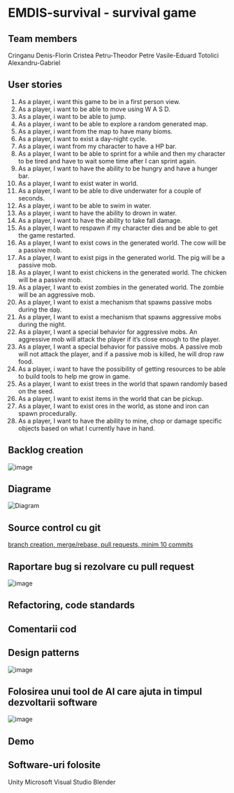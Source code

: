 #  EMDIS-survival - survival game

## Team members
Cringanu Denis-Florin
Cristea Petru-Theodor
Petre Vasile-Eduard
Totolici Alexandru-Gabriel

## User stories
1. As a player, i want this game to be in a first person view.
2. As a player, i want to be able to move using W A S D.
3. As a player, i want to be able to jump.
4. As a player, i want to be able to explore a random generated map.
5. As a player, i want from the map to have many bioms.
6. As a player, I want to exist a day-night cycle.
7. As a player, i want from my character to have a HP bar.
8. As a player, I want to be able to sprint for a while and then my character to be tired and have to wait some time after I can sprint again.
9. As a player, I want to have the ability to be hungry and have a hunger bar.
10. As a player, I want to exist water in world.
11. As a player, I want to be able to dive underwater for a couple of seconds.
12. As a player, i want to be able to swim in water.
13. As a player, i want to have the ability to drown in water.
14. As a player, I want to have the ability to take fall damage.
15. As a player, I want to respawn if my character dies and be able to get the game restarted.
16. As a player, I want to exist cows in the generated world. The cow will be a passive mob.
17. As a player, I want to exist pigs in the generated world. The pig will be a passive mob.
18. As a player, I want to exist chickens in the generated world. The chicken will be a passive mob.
19. As a player, I want to exist zombies in the generated world. The zombie will be an aggressive mob.
20. As a player, I want to exist a mechanism that spawns passive mobs during the day. 
21. As a player, I want to exist a mechanism that spawns aggressive mobs during the night.
22. As a player, I want a special behavior for aggressive mobs. An aggressive mob will attack the player if it’s close enough to the player.
23. As a player, I want a special behavior for passive mobs. A passive mob will not attack the player, and if a passive mob is killed, he will drop raw food.
24. As a player, i want to have the possibility of getting resources to be able to build tools to help me grow in game.
25. As a player, I want to exist trees in the world that spawn randomly based on the seed.
26. As a player, I want to exist items in the world that can be pickup.
28. As a player, I want to exist ores in the world, as stone and iron can spawn procedurally.
29. As a player, I want to have the ability to mine, chop or damage specific objects based on what I currently have in hand.

## Backlog creation
![image](https://github.com/Senthy30/Procedual-Generation/assets/99651514/eac19460-cb86-4d4c-97be-03b14f0fc579)

## Diagrame
![Diagram](https://github.com/Senthy30/Procedual-Generation/assets/99651447/2c48aeb1-2910-4487-9e4c-3f61d1b6d8a2)

## Source control cu git
[branch creation, merge/rebase, pull requests, minim 10 commits](https://github.com/Senthy30/Procedual-Generation/commits/main)

## Raportare bug si rezolvare cu pull request
![image](https://github.com/Senthy30/Procedual-Generation/assets/99651514/d425a3a2-24bd-43d8-a0df-4e882116a173)

## Refactoring, code standards

## Comentarii cod

## Design patterns
![image](https://github.com/Senthy30/Procedual-Generation/assets/95080404/76bb1756-d80f-476d-ae9e-2a46ad01c8cd)


## Folosirea unui tool de AI care ajuta in timpul dezvoltarii software
![image](https://github.com/Senthy30/Procedual-Generation/assets/99651514/55ff226a-e9a5-409a-bcee-792253bc1811)

##  Demo

## Software-uri folosite
Unity
Microsoft Visual Studio
Blender
